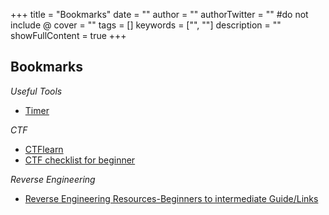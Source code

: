 +++
title = "Bookmarks"
date = ""
author = ""
authorTwitter = "" #do not include @
cover = ""
tags = []
keywords = ["", ""]
description = ""
showFullContent = true
+++

## Bookmarks


*Useful Tools*

* [Timer](https://d1f28333hybq4l.cloudfront.net/timer.html)

*CTF*

* [CTFlearn](https://ctflearn.com)
* [CTF checklist for beginner](https://fareedfauzi.gitbook.io/ctf-checklist-for-beginner/)

*Reverse Engineering*
* [Reverse Engineering Resources-Beginners to intermediate Guide/Links](https://bbinfosec.medium.com/reverse-engineering-resources-beginners-to-intermediate-guide-links-f64c207505ed)
